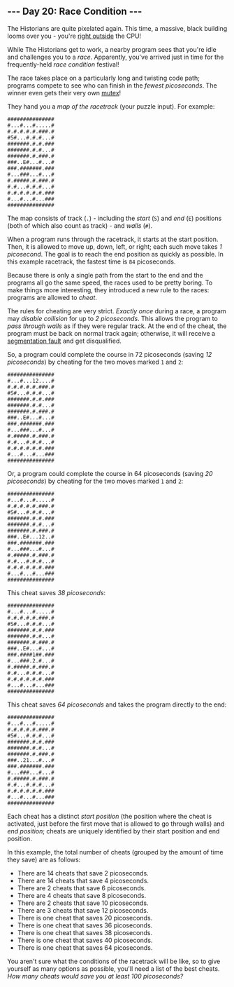 ## \--- Day 20: Race Condition ---

The Historians are quite pixelated again. This time, a massive, black building looms over you - you're [right outside](/2017/day/24) the CPU!

While The Historians get to work, a nearby program sees that you're idle and challenges you to a _race_. Apparently, you've arrived just in time for the frequently-held _race condition_ festival!

The race takes place on a particularly long and twisting code path; programs compete to see who can finish in the _fewest picoseconds_. The winner even gets their very own [mutex](https://en.wikipedia.org/wiki/Lock_\(computer_science\))!

They hand you a _map of the racetrack_ (your puzzle input). For example:

```
###############
#...#...#.....#
#.#.#.#.#.###.#
#S#...#.#.#...#
#######.#.#.###
#######.#.#...#
#######.#.###.#
###..E#...#...#
###.#######.###
#...###...#...#
#.#####.#.###.#
#.#...#.#.#...#
#.#.#.#.#.#.###
#...#...#...###
###############
```

The map consists of track (`.`) - including the _start_ (`S`) and _end_ (`E`) positions (both of which also count as track) - and _walls_ (`#`).

When a program runs through the racetrack, it starts at the start position. Then, it is allowed to move up, down, left, or right; each such move takes _1 picosecond_. The goal is to reach the end position as quickly as possible. In this example racetrack, the fastest time is `84` picoseconds.

Because there is only a single path from the start to the end and the programs all go the same speed, the races used to be pretty boring. To make things more interesting, they introduced a new rule to the races: programs are allowed to _cheat_.

The rules for cheating are very strict. _Exactly once_ during a race, a program may _disable collision_ for up to _2 picoseconds_. This allows the program to _pass through walls_ as if they were regular track. At the end of the cheat, the program must be back on normal track again; otherwise, it will receive a [segmentation fault](https://en.wikipedia.org/wiki/Segmentation_fault) and get disqualified.

So, a program could complete the course in 72 picoseconds (saving _12 picoseconds_) by cheating for the two moves marked `1` and `2`:

```
###############
#...#...12....#
#.#.#.#.#.###.#
#S#...#.#.#...#
#######.#.#.###
#######.#.#...#
#######.#.###.#
###..E#...#...#
###.#######.###
#...###...#...#
#.#####.#.###.#
#.#...#.#.#...#
#.#.#.#.#.#.###
#...#...#...###
###############
```

Or, a program could complete the course in 64 picoseconds (saving _20 picoseconds_) by cheating for the two moves marked `1` and `2`:

```
###############
#...#...#.....#
#.#.#.#.#.###.#
#S#...#.#.#...#
#######.#.#.###
#######.#.#...#
#######.#.###.#
###..E#...12..#
###.#######.###
#...###...#...#
#.#####.#.###.#
#.#...#.#.#...#
#.#.#.#.#.#.###
#...#...#...###
###############
```

This cheat saves _38 picoseconds_:

```
###############
#...#...#.....#
#.#.#.#.#.###.#
#S#...#.#.#...#
#######.#.#.###
#######.#.#...#
#######.#.###.#
###..E#...#...#
###.####1##.###
#...###.2.#...#
#.#####.#.###.#
#.#...#.#.#...#
#.#.#.#.#.#.###
#...#...#...###
###############
```

This cheat saves _64 picoseconds_ and takes the program directly to the end:

```
###############
#...#...#.....#
#.#.#.#.#.###.#
#S#...#.#.#...#
#######.#.#.###
#######.#.#...#
#######.#.###.#
###..21...#...#
###.#######.###
#...###...#...#
#.#####.#.###.#
#.#...#.#.#...#
#.#.#.#.#.#.###
#...#...#...###
###############
```

Each cheat has a distinct _start position_ (the position where the cheat is activated, just before the first move that is allowed to go through walls) and _end position_; cheats are uniquely identified by their start position and end position.

In this example, the total number of cheats (grouped by the amount of time they save) are as follows:

*   There are 14 cheats that save 2 picoseconds.
*   There are 14 cheats that save 4 picoseconds.
*   There are 2 cheats that save 6 picoseconds.
*   There are 4 cheats that save 8 picoseconds.
*   There are 2 cheats that save 10 picoseconds.
*   There are 3 cheats that save 12 picoseconds.
*   There is one cheat that saves 20 picoseconds.
*   There is one cheat that saves 36 picoseconds.
*   There is one cheat that saves 38 picoseconds.
*   There is one cheat that saves 40 picoseconds.
*   There is one cheat that saves 64 picoseconds.

You aren't sure what the conditions of the racetrack will be like, so to give yourself as many options as possible, you'll need a list of the best cheats. _How many cheats would save you at least 100 picoseconds?_